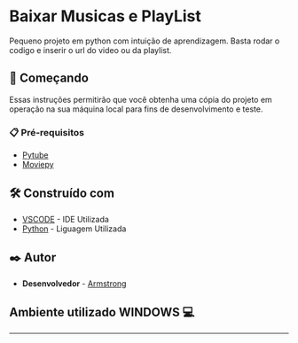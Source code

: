 # Baixar Musicas e PlayList

Pequeno projeto em python com intuição de aprendizagem.
Basta rodar o codigo e inserir o url do video ou da playlist.

## 🚀 Começando

Essas instruções permitirão que você obtenha uma cópia do projeto em operação na sua máquina local para fins de desenvolvimento e teste.

### 📋 Pré-requisitos

* [Pytube](https://pytube.io/en/latest/user/install.html)
* [Moviepy](https://zulko.github.io/moviepy/install.html)

## 🛠️ Construído com

* [VSCODE](https://code.visualstudio.com/) - IDE Utilizada
* [Python](https://maven.apache.org/) - Liguagem Utilizada

## ✒️ Autor

* **Desenvolvedor** - [Armstrong](https://github.com/armsshenry)

## Ambiente utilizado WINDOWS 💻

---